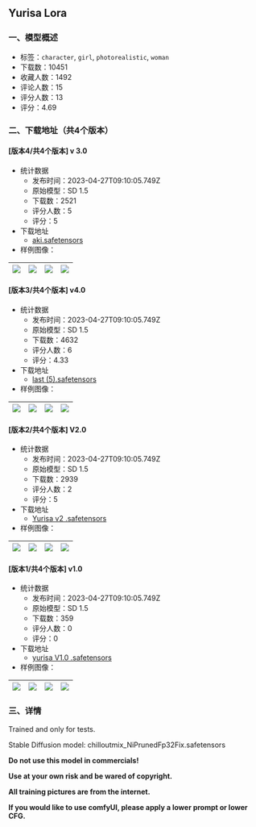 ## Yurisa Lora 
### 一、模型概述

- 标签：`character`, `girl`, `photorealistic`, `woman`
- 下载数：10451
- 收藏人数：1492
- 评论人数：15
- 评分人数：13
- 评分：4.69

### 二、下载地址（共4个版本）

#### [版本4/共4个版本] v 3.0

- 统计数据
  - 发布时间：2023-04-27T09:10:05.749Z
  - 原始模型：SD 1.5
  - 下载数：2521
  - 评分人数：5
  - 评分：5
- 下载地址
  - [aki.safetensors](https://civitai.com/api/download/models/22899)
- 样例图像：

| <img src="https://image.civitai.com/xG1nkqKTMzGDvpLrqFT7WA/51d489d1-36a6-43cf-1464-b23d4a4e4200/width=450/247675.jpeg" /> | <img src="https://image.civitai.com/xG1nkqKTMzGDvpLrqFT7WA/30c66294-66c9-405d-2152-bae540f55300/width=450/247674.jpeg" /> | <img src="https://image.civitai.com/xG1nkqKTMzGDvpLrqFT7WA/71a6f1ba-3931-4c05-8668-df16f4890f00/width=450/247673.jpeg" /> | <img src="https://image.civitai.com/xG1nkqKTMzGDvpLrqFT7WA/f96b905b-2bf9-40f5-b92b-a63e9d9f0000/width=450/247672.jpeg" /> |
| ---- | ---- | ---- | ---- |

#### [版本3/共4个版本] v4.0

- 统计数据
  - 发布时间：2023-04-27T09:10:05.749Z
  - 原始模型：SD 1.5
  - 下载数：4632
  - 评分人数：6
  - 评分：4.33
- 下载地址
  - [last (5).safetensors](https://civitai.com/api/download/models/30497)
- 样例图像：

| <img src="https://image.civitai.com/xG1nkqKTMzGDvpLrqFT7WA/aeb3b546-4967-44d1-9ce6-5bc323193f00/width=450/366189.jpeg" /> | <img src="https://image.civitai.com/xG1nkqKTMzGDvpLrqFT7WA/ed034557-3048-4231-c89c-9656c4d9b900/width=450/346264.jpeg" /> | <img src="https://image.civitai.com/xG1nkqKTMzGDvpLrqFT7WA/ce15ff72-1e58-4cb9-edae-a0c3b90d4c00/width=450/366188.jpeg" /> | <img src="https://image.civitai.com/xG1nkqKTMzGDvpLrqFT7WA/fefcae69-3450-496d-0ee1-0734427da900/width=450/346263.jpeg" /> |
| ---- | ---- | ---- | ---- |

#### [版本2/共4个版本] V2.0

- 统计数据
  - 发布时间：2023-04-27T09:10:05.749Z
  - 原始模型：SD 1.5
  - 下载数：2939
  - 评分人数：2
  - 评分：5
- 下载地址
  - [Yurisa v2 .safetensors](https://civitai.com/api/download/models/14582)
- 样例图像：

| <img src="https://image.civitai.com/xG1nkqKTMzGDvpLrqFT7WA/cd2d7f05-0303-4ede-c235-e16f49f5b900/width=450/164762.jpeg" /> | <img src="https://image.civitai.com/xG1nkqKTMzGDvpLrqFT7WA/60668e0c-baeb-409b-71d5-e8f4acccda00/width=450/164750.jpeg" /> | <img src="https://image.civitai.com/xG1nkqKTMzGDvpLrqFT7WA/22943990-1e1e-452e-9a00-2d8a027e7300/width=450/142833.jpeg" /> | <img src="https://image.civitai.com/xG1nkqKTMzGDvpLrqFT7WA/71f66724-64cd-4e6f-b114-ff62e262c700/width=450/164749.jpeg" /> |
| ---- | ---- | ---- | ---- |

#### [版本1/共4个版本] v1.0

- 统计数据
  - 发布时间：2023-04-27T09:10:05.749Z
  - 原始模型：SD 1.5
  - 下载数：359
  - 评分人数：0
  - 评分：0
- 下载地址
  - [yurisa V1.0 .safetensors](https://civitai.com/api/download/models/14524)
- 样例图像：

| <img src="https://image.civitai.com/xG1nkqKTMzGDvpLrqFT7WA/7a3a1f64-05cc-4dec-dc76-bc2309f83c00/width=450/141983.jpeg" /> | <img src="https://image.civitai.com/xG1nkqKTMzGDvpLrqFT7WA/7c40d1f6-89fe-4379-4b3e-54dcf4b9cf00/width=450/141986.jpeg" /> | <img src="https://image.civitai.com/xG1nkqKTMzGDvpLrqFT7WA/7afd4de5-8439-42a2-b3c8-d00827bd6f00/width=450/141985.jpeg" /> | <img src="https://image.civitai.com/xG1nkqKTMzGDvpLrqFT7WA/b9b8b5bc-2009-41b6-2740-0b27c1db3a00/width=450/141984.jpeg" /> |
| ---- | ---- | ---- | ---- |


### 三、详情
<p>Trained and only for tests.</p><p>Stable Diffusion model: chilloutmix_NiPrunedFp32Fix.safetensors</p><p><strong>Do not use this model in commercials!</strong></p><p><strong>Use at your own risk and be wared of copyright.</strong></p><p><strong>All training pictures are from the internet.</strong></p><p><strong>If you would like to use comfyUI, please apply a lower prompt or lower CFG.</strong></p>